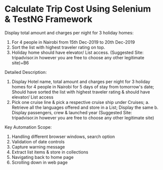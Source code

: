 # Calculate Trip Cost Using Selenium & TestNG Framework

Display total amount and charges per night for  3 holiday homes:
1. For 4 people in Nairobi from 15th Dec-2019 to 20th Dec-2019
2. Sort the list with highest traveler rating on top.
3.  Holiday home should have elevator/ List  access.
(Suggested Site: tripadvisor.in however  you are free to choose any other legitimate  site)+B6

Detailed Description:

1. Display Hotel name, total amount and charges per night for 3 holiday homes for 4 people in Nairobi for 5 days of stay from tomorrow's date; Should have sorted the list with highest traveler rating & should have elevator/ List  access
2. Pick one cruise line & pick a respective cruise ship under Cruises; 
                a. Retrieve all the languages offered and store in a List; Display the same
                b. Display passengers, crew & launched year
(Suggested Site: tripadvisor.in however  you are free to choose any other legitimate  site)

Key Automation Scope:

1. Handling different browser windows, search option
2. Validation of date controls
3. Capture warning message
4. Extract list items & store in collections
5. Navigating back to home page
6. Scrolling down in web page

